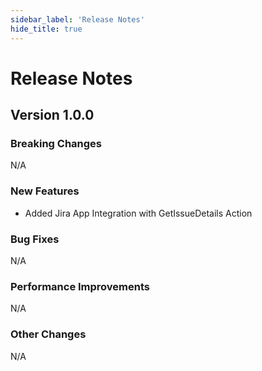```yaml
---
sidebar_label: 'Release Notes'
hide_title: true
---
```


# Release Notes

## Version 1.0.0 

### Breaking Changes

N/A

### New Features

- Added Jira App Integration with GetIssueDetails Action

### Bug Fixes

N/A

### Performance Improvements

N/A

### Other Changes

N/A
